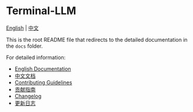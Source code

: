 # Terminal-LLM

[English](docs/README.md) | [中文](docs/README_CN.md)

This is the root README file that redirects to the detailed documentation in the `docs` folder.

For detailed information:
- [English Documentation](docs/README.md)
- [中文文档](docs/README_CN.md)
- [Contributing Guidelines](docs/contribution/CONTRIBUTING.md)
- [贡献指南](docs/contribution/CONTRIBUTING_CN.md)
- [Changelog](docs/changelog/CHANGELOG.md)
- [更新日志](docs/changelog/CHANGELOG_CN.md)

